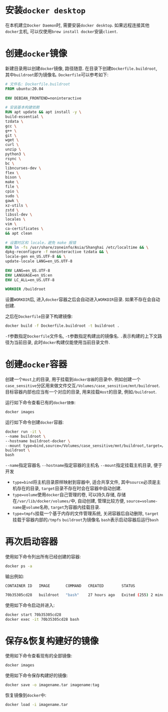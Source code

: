 # 安装`docker desktop`

在本机建立`Docker Daemon`时, 需要安装`docker desktop`. 
如果远程连接其他`docker`主机, 可以仅使用`brew install docker`安装`client`.

# 创建`docker`镜像
新建目录用以创建`docker`镜像, 路径随意.
在目录下创建`Dockerfile.buildroot`, 其中`buildroot`即为镜像名.
`Dockerfile`可以参考如下:
```Dockerfile
# 文件名: Dockerfile.buildroot
FROM ubuntu:20.04
  
ENV DEBIAN_FRONTEND=noninteractive
  
# 安装基本构建依赖
RUN apt update && apt install -y \
build-essential \
tzdata \
gcc \
g++ \
git \
wget \
curl \
unzip \
python3 \
rsync \
bc \
libncurses-dev \
flex \
bison \
make \
file \
cpio \
sudo \
gawk \
xz-utils \
zstd \
libssl-dev \
locales \
vim \
ca-certificates \
&& apt clean
  
# 设置时区和 locale，避免 make 报错
RUN ln -fs /usr/share/zoneinfo/Asia/Shanghai /etc/localtime && \
dpkg-reconfigure -f noninteractive tzdata && \
locale-gen en_US.UTF-8 && \
update-locale LANG=en_US.UTF-8
  
ENV LANG=en_US.UTF-8
ENV LANGUAGE=en_US:en
ENV LC_ALL=en_US.UTF-8
  
WORKDIR /buildroot
```

设置`WORKDIR`后, 进入`docker`容器之后会自动进入`WORKDIR`目录. 如果不存在会自动创建.

之后在`Dockerfile`目录下构建镜像:
```bash
docker build -f Dockerfile.buildroot -t buildroot .
```

`-f`参数指定`Dockerfile`文件名, `-t`参数指定构建出的镜像名.
`.`表示构建的上下文路径为当前目录, 此时`docker`构建仅能使用当前目录文件.

# 创建`docker`容器

创建一个`Host`上的目录, 用于挂载到`docker容器`的目录中.
例如创建一个`case_sensitive`分区用来做文件交互`/Volumes/case_sensitive/mnt/buildroot`.
目标容器内部也应当有一个对应的目录, 用来挂载`Host`的目录, 例如`/buildroot`.

运行如下命令查看已有的`docker镜像`:
```bash
docker images
```

运行如下命令创建`docker`容器:
```bash
docker run -it \
--name buildroot \
--hostname buildroot-docker \
--mount type=bind,source=/Volumes/case_sensitive/mnt/buildroot,target=/buildroot \
buildroot \
bash
```

`--name`指定容器名
`--hostname`指定容器的主机名
`--mount`指定挂载主机目录, 便于开发
- `type=bind`将主机目录原样映射到容器中, 适合共享文件, 其中`source`必须是主机存在的目录, `target`目录不存在时会在容器中自动创建.
- `type=volume`使用`docker`自己管理的卷, 可以持久存储, 存储在`/var/lib/docker/volumes/`中, 自动创建, 管理比较方便, `source=volume-name`是`volume`名称, `target`为容器内挂载目录.
- `type=tmpfs`挂载一个基于内存的文件管理系统, 关闭容器后自动删除, `target`挂载于容器内部的`/tmpfs`
`buildroot`为镜像名
`bash`表示启动容器后运行`bash`

# 再次启动容器

使用如下命令列出所有已经创建的容器:
```bash
docker ps -a
```

输出例如:
```bash
CONTAINER ID   IMAGE       COMMAND   CREATED        STATUS                       PORTS     NAMES

70b35305cd28   buildroot   "bash"    27 hours ago   Exited (255) 2 minutes ago             buildroot-dev
```

使用如下命令启动并进入:
```bash
docker start 70b35305cd28
docker exec -it 70b35305cd28 bash
```

# 保存&恢复构建好的镜像

使用如下命令查看现有的全部镜像:
```bash
docker images
```

使用如下命令保存构建好的镜像:
```bash
docker save -o imagename.tar imagename:tag
```

恢复镜像到`docker`中:
```bash
docker load -i imagename.tar
```